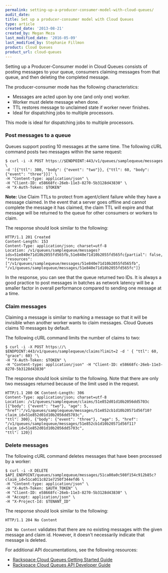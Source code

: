 ```yaml
---
permalink: setting-up-a-producer-consumer-model-with-cloud-queues/
audit_date:
title: Set up a producer-consumer model with Cloud Queues
type: article
created_date: '2013-08-21'
created_by: Megan Meza
last_modified_date: '2016-05-09'
last_modified_by: Stephanie Fillmon
product: Cloud Queues
product_url: cloud-queues
---
```


Setting up a Producer-Consumer model in Cloud Queues consists of posting
messages to your queue, consumers claiming messages from that queue, and
then deleting the completed message.

The producer-consumer mode has the following characteristics:

-   Messages are acted upon by one (and only one) worker.
-   Worker must delete message when done.
-   TTL restores message to unclaimed state if worker never finishes.
-   Ideal for dispatching jobs to multiple processors.

This mode is ideal for dispatching jobs to multiple processors.

### Post messages to a queue

Queues support posting 10 messages at the same time. The following cURL command posts two messages within the same request:

    $ curl -i -X POST https://$ENDPOINT:443/v1/queues/samplequeue/messages \
    -d '[{"ttl": 300, "body": {"event": "two"}}, {"ttl": 60, "body": {"event": "three"}}]' \
    -H "Content-type: application/json" \
    -H "Client-ID: e58668fc-26eb-11e3-8270-5b3128d43830" \
    -H "X-Auth-Token: $TOKEN"

**Note:** Use Claim TTLs to protect from agent/client failure while they have a message claimed. In the event that a server goes offline and cannot complete the message it has claimed, the claim TTL will expire and that message will be returned to the queue for other consumers or workers to claim.

The response should look similar to the following:

    HTTP/1.1 201 Created     
    Content-Length: 153     
    Content-Type: application/json; charset=utf-8     
    Location: /v1/queues/samplequeue/messages?ids=51e840e71d10b2055fd565fb,51e840e71d10b2055fd565fc{partial": false, "resources": ["/v1/queues/samplequeue/messages/51e840e71d10b2055fd565fb", "/v1/queues/samplequeue/messages/51e840e71d10b2055fd565fc"]}

In the response, you can see that the queue returned
two IDs. It is always a good practice to post messages in batches as
network latency will be a smaller factor in overall performance compared
to sending one message at a time.

### Claim messages

Claiming a message is similar to marking a message so that it will be
invisible when another worker wants to claim messages. Cloud Queues claims 10 messages by default.

The following cURL command limits the number of claims to two:

    $ curl -i -X POST https://\
    $ENDPOINT:443/v1/queues/samplequeue/claims?limit=2 -d ' { "ttl": 60, "grace": 60} '\
    -H "X-Auth-Token: $TOKEN" \
    -H "Content-type: application/json" -H "Client-ID: e58668fc-26eb-11e3-8270-5b3128d43830"

The response should look similar to the following. Note that there are only two messages returned because of the limit used in the request.

    HTTP/1.1 200 OK Content-Length: 306
    Content-Type: application/json; charset=utf-8
    Location: /v1/queues/samplequeue/claims/51e852d01d10b2056dd5703c [{"body": {"event": "two"}, "age": 5,         "href":"/v1/queues/samplequeue/messages/51e852cb1d10b20571d56f10?claim_id=51e852d01d10b2056dd5703c",
    "ttl": 300}, {"body": {"event": "three"}, "age": 5, "href":
    "/v1/queues/samplequeue/messages/51e852cb1d10b20571d56f11?claim_id=51e852d01d10b2056dd5703c",
    "ttl": 120}]

### Delete messages

The following cURL command deletes messages that have been processed by a worker:

    $ curl -i -X DELETE $API_ENDPOINT/queues/samplequeue/messages/51ca00a0c508f154c912b85c?claim_id=51ca011c821e7250f344efd6 \
    -H "Content-type: application/json" \
    -H "X-Auth-Token: $AUTH_TOKEN" \
    -H "Client-ID: e58668fc-26eb-11e3-8270-5b3128d43830" \
    -H "Accept: application/json" \
    -H "X-Project-Id: $TENANT_ID"

The response should look similar to the following:

    HTTP/1.1 204 No Content

`204 No Content` validates that there are no existing messages with
the given message and claim id. However, it doesn't necessarily indicate that message
is deleted.

For additional API documentations, see the following resources:

- [Rackspace Cloud Queues Getting Started Guide](https://docs.rackspace.com/docs/cloud-queues/v1/developer-guide/#getting-started)
- [Rackspace Cloud Queues API Developer Guide](https://docs.rackspace.com/docs/cloud-queues/v1/developer-guide/#developer-guide)
